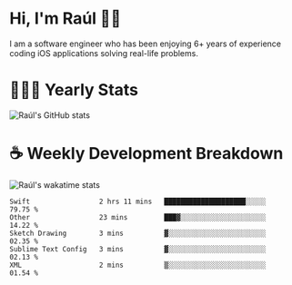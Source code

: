 # Hi, I'm Raúl 👋🏻

I am a software engineer who has been enjoying 6+ years of experience coding iOS applications solving real-life problems.

# 👨🏻‍💻 Yearly Stats
![Raúl's GitHub stats](https://github-readme-stats.vercel.app/api?username=rpairo&show_icons=true&count_private=true&hide=stars)

# ☕️ Weekly Development Breakdown
![Raúl's wakatime stats](https://github-readme-stats.vercel.app/api/wakatime?username=rpairo)

<!--START_SECTION:waka-->
```text
Swift                 2 hrs 11 mins   ████████████████████░░░░░   79.75 % 
Other                 23 mins         ███▓░░░░░░░░░░░░░░░░░░░░░   14.22 % 
Sketch Drawing        3 mins          ▓░░░░░░░░░░░░░░░░░░░░░░░░   02.35 % 
Sublime Text Config   3 mins          ▓░░░░░░░░░░░░░░░░░░░░░░░░   02.13 % 
XML                   2 mins          ▒░░░░░░░░░░░░░░░░░░░░░░░░   01.54 % 
```
<!--END_SECTION:waka-->
